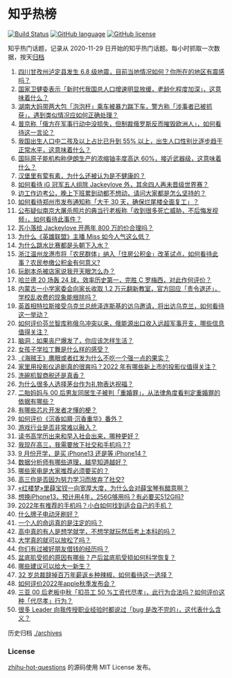 # 知乎热榜
[![Build Status](https://github.com/ToWeLong/zhihu-hot-questions/workflows/CI/badge.svg)](https://github.com/ToWeLong/zhihu-hot-questions/actions)
[![GitHub language](https://img.shields.io/badge/language-golang-orange.svg)](https://golang.org/)
[![GitHub license](https://img.shields.io/github/license/ToWeLong/zhihu-hot-questions)](https://github.com/ToWeLong/zhihu-hot-questions/blob/main/LICENSE)

知乎热门话题，记录从 2020-11-29 日开始的知乎热门话题。每小时抓取一次数据，按天[归档](./archives)

<!-- BEGIN -->

1. [四川甘孜州泸定县发生 6.8 级地震，目前当地情况如何？你所在的地区有震感吗？](https://www.zhihu.com/question/551889682)
1. [国家卫健委表示「新时代我国总人口增速明显放缓，老龄化程度加深」，这意味着什么？](https://www.zhihu.com/question/552292908)
1. [湖南大妈带两大包「泡泡杆」乘车被暴力踹下车，警方称「涉事者已被抓获」，遇到类似情况应如何正确处理？](https://www.zhihu.com/question/552262608)
1. [普京称「俄方在军事行动中没损失，但制裁俄罗斯反而摧毁欧洲人」，如何看待这一言论？](https://www.zhihu.com/question/552368392)
1. [我国出生人口中二孩及以上占比已升到 55% 以上，出生人口性别比逐步趋于正常水平，这意味着什么？](https://www.zhihu.com/question/552294680)
1. [国际原子能机构称伊朗生产的浓缩铀丰度高达 60%，接近武器级，这意味着什么？](https://www.zhihu.com/question/552365732)
1. [汉堡里有荤有素，为什么还被认为是不健康的？](https://www.zhihu.com/question/22988161)
1. [如何看待 iG 冠军五人组除 Jackeylove 外，其余四人再未晋级世界赛？](https://www.zhihu.com/question/552022238)
1. [边工作边考公，晚上下班累到动都不想动，请问大家都是怎么坚持的？](https://www.zhihu.com/question/331496179)
1. [如何看待郑州市发布通知称「大干 30 天，确保烂尾楼全面复工」？](https://www.zhihu.com/question/552289523)
1. [公布疑似南京大屠杀照片的典当行老板称「收到很多死亡威胁，不后悔发视频」，如何看待此事件？](https://www.zhihu.com/question/552223162)
1. [苏小落给 Jackeylove 开两年 800 万的价合理吗？](https://www.zhihu.com/question/427660820)
1. [为什么《英雄联盟》主播 Miss 如今人气这么低？](https://www.zhihu.com/question/375005341)
1. [为什么跳水比赛都是头朝下入水？](https://www.zhihu.com/question/20396488)
1. [浙江温州龙港市将「农民群体」纳入「住房公积金」改革试点，如何看待此事？农民参缴公积金有何意义?](https://www.zhihu.com/question/552379337)
1. [玩剧本杀被店家说我开天眼怎么办？](https://www.zhihu.com/question/490895168)
1. [哈兰德 20 场轰 24 球，效率历史第一，完胜 C 罗梅西，对此作何评价？](https://www.zhihu.com/question/552272209)
1. [内蒙古一小学家委会向家长收取 1.2 万元翻新教室，官方回应「责令退还」，学校乱收费的现象能根除吗？](https://www.zhihu.com/question/552256011)
1. [英首相特拉斯接受乌克兰总统泽连斯基的访乌邀请，将出访乌克兰，如何看待这一举动？](https://www.zhihu.com/question/552188038)
1. [如何评价芬兰智库称俄乌冲突以来，俄能源出口收入远超军事开支，哪些信息值得关注？](https://www.zhihu.com/question/552261518)
1. [脑洞：如果丧尸爆发了，你应该怎样生活？](https://www.zhihu.com/question/268471246)
1. [女孩子学拉丁舞是什么样的感受？](https://www.zhihu.com/question/43088986)
1. [《海贼王》鹰眼或者红发为什么不吃一个强一点的果实？](https://www.zhihu.com/question/473587535)
1. [家里用投影仪追剧真的很爽吗？2022 年有哪些新上市的投影仪值得关注？](https://www.zhihu.com/question/552202173)
1. [洗碗机智商税还是真香？](https://www.zhihu.com/question/543829982)
1. [为什么很多人选择茅台作为礼物表达祝福？](https://www.zhihu.com/question/552003006)
1. [二胎妈妈与 00 后男友同居生子被判「重婚罪」，从法律角度看判定重婚罪的依据有哪些？](https://www.zhihu.com/question/552207693)
1. [有哪些芯片开发者才懂的梗？](https://www.zhihu.com/question/550590531)
1. [如何评价《沉香如屑·沉香重华》番外？](https://www.zhihu.com/question/552312228)
1. [游戏行业是否非常难以融入？](https://www.zhihu.com/question/551441795)
1. [读书高学历出来和早入社会出来，哪种更好？](https://www.zhihu.com/question/552203541)
1. [我现在高三，我需要放下社交和手机吗？?](https://www.zhihu.com/question/552131312)
1. [9 月份开学，是买 iPhone13 还是等 iPhone14？](https://www.zhihu.com/question/547143628)
1. [数据分析师有哪些道理，越早知道越好？](https://www.zhihu.com/question/551016094)
1. [哪些家电是大家推荐必须要买的？](https://www.zhihu.com/question/493492570)
1. [高三你是否因为努力学习而放弃了社交?](https://www.zhihu.com/question/552003409)
1. [«红楼梦»里薛宝钗一向宽厚大度，为什么会对薛宝琴有醋意啊？](https://www.zhihu.com/question/545743283)
1. [想换iPhone13，预计用4年，256G够用吗？有必要买512G吗?](https://www.zhihu.com/question/486958475)
1. [2022年有推荐的手机吗？小白如何找到适合自己的手机？](https://www.zhihu.com/question/547840116)
1. [什么牌子电动牙刷好？](https://www.zhihu.com/question/39354308)
1. [一个人的命运真的是注定的吗？](https://www.zhihu.com/question/551472891)
1. [高中真的有人是想学就学，不想学就玩然后考上本科的吗？](https://www.zhihu.com/question/552127547)
1. [大学真的就可以放松了吗？](https://www.zhihu.com/question/551642359)
1. [你们有过被好朋友借钱的经历吗？](https://www.zhihu.com/question/552011776)
1. [盆底肌受损的原因有哪些？产后盆底肌受损如何科学恢复？](https://www.zhihu.com/question/551871322)
1. [哪些建议可以给大一新生？](https://www.zhihu.com/question/551922925)
1. [32 岁总裁辞掉百万年薪返乡种辣椒，如何看待这一选择？](https://www.zhihu.com/question/552126764)
1. [如何评价2022年apple秋季发布会？](https://www.zhihu.com/question/552052268)
1. [三亚 00 后老板中秋「扣员工 50 %工资代尽孝」，此行为合法吗？如何评价这种「代尽孝」行为？](https://www.zhihu.com/question/552283333)
1. [很多 Leader 向我传授职业经验时都说过「bug 是改不完的」，这代表什么含义？](https://www.zhihu.com/question/443388212)

<!-- END -->

历史归档 [./archives](./archives)


### License
[zhihu-hot-questions](https://github.com/towelong/zhihu-hot-questions) 的源码使用 MIT License 发布。